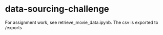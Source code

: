 # data-sourcing-challenge
For assignment work, see retrieve_movie_data.ipynb. The csv is exported to /exports 